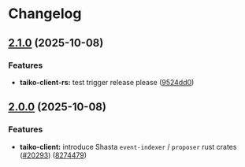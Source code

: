 # Changelog

## [2.1.0](https://github.com/RogerLamTd/taiko-mono/compare/taiko-alethia-client-rs-v2.0.0...taiko-alethia-client-rs-v2.1.0) (2025-10-08)


### Features

* **taiko-client-rs:** test trigger release please ([9524dd0](https://github.com/RogerLamTd/taiko-mono/commit/9524dd01a1310e0d8a11f546f7cf5d533b7edded))

## [2.0.0](https://github.com/RogerLamTd/taiko-mono/compare/taiko-alethia-client-rs-v2.0.0...taiko-alethia-client-rs-v2.0.0) (2025-10-08)


### Features

* **taiko-client:** introduce Shasta `event-indexer` / `proposer` rust crates ([#20293](https://github.com/RogerLamTd/taiko-mono/issues/20293)) ([8274479](https://github.com/RogerLamTd/taiko-mono/commit/827447969d99b9c1cd7d2451795ef4ecbd61645c))
